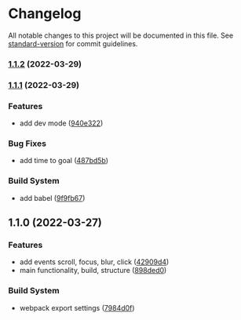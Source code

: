 # Changelog

All notable changes to this project will be documented in this file. See [standard-version](https://github.com/conventional-changelog/standard-version) for commit guidelines.

### [1.1.2](https://github.com/arturhimself/user-marketing-activity/compare/v1.1.1...v1.1.2) (2022-03-29)

### [1.1.1](https://github.com/arturhimself/user-marketing-activity/compare/v1.1.0...v1.1.1) (2022-03-29)


### Features

* add dev mode ([940e322](https://github.com/arturhimself/user-marketing-activity/commit/940e32211110cc9aace40219a1b8740c0ff32c66))


### Bug Fixes

* add time to goal ([487bd5b](https://github.com/arturhimself/user-marketing-activity/commit/487bd5b69fe678b7f1e7db37bb292e540e126f7d))


### Build System

* add babel ([9f9fb67](https://github.com/arturhimself/user-marketing-activity/commit/9f9fb67c336f9db7814709f5a01fb3c0f4550307))

## 1.1.0 (2022-03-27)


### Features

* add events scroll, focus, blur, click ([42909d4](https://github.com/arturhimself/user-marketing-activity/commit/42909d45136420042fdaff8dff91678dcdc7e705))
* main functionality, build, structure ([898ded0](https://github.com/arturhimself/user-marketing-activity/commit/898ded09769a119836977935df7088aa0270091a))


### Build System

* webpack export settings ([7984d0f](https://github.com/arturhimself/user-marketing-activity/commit/7984d0f13cfdb88036d37b6976b4d9d7bb069792))
